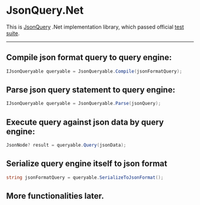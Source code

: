 ﻿# JsonQuery.Net

This is [JsonQuery](https://jsonquerylang.org/) .Net implementation library, which passed official [test suite](https://github.com/jsonquerylang/jsonquery/blob/develop/test-suite/README.md).

---
## Compile json format query to query engine:

```csharp
IJsonQueryable queryable = JsonQueryable.Compile(jsonFormatQuery);
```

## Parse json query statement to query engine:

```csharp
IJsonQueryable queryable = JsonQueryable.Parse(jsonQuery);
```

## Execute query against json data by query engine:

```csharp
JsonNode? result = queryable.Query(jsonData);
```

## Serialize query engine itself to json format

```csharp
string jsonFormatQuery = queryable.SerializeToJsonFormat();
```

## More functionalities later.
